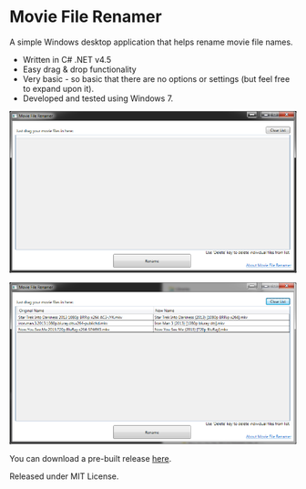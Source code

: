 Movie File Renamer
==================
  

A simple Windows desktop application that helps rename movie file names.

  - Written in C# .NET v4.5
  - Easy drag & drop functionality
  - Very basic - so basic that there are no options or settings (but feel free to expand upon it).
  - Developed and tested using Windows 7.

  
![Alt Screen 1](https://github.com/fallen888/MovieFileRenamer/raw/master/screenshots/screen1.png)
  
  
![Alt Screen 1](https://github.com/fallen888/MovieFileRenamer/raw/master/screenshots/screen2.png)
  

You can download a pre-built release [here](https://github.com/fallen888/MovieFileRenamer/releases/).

  
Released under MIT License.
